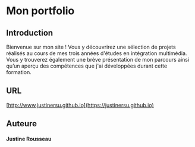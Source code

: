 # Mon portfolio
## Introduction
Bienvenue sur mon site ! Vous y découvrirez une sélection de projets réalisés au cours de mes trois années d'études en intégration multimédia. Vous y trouverez également une brève présentation de mon parcours ainsi qu’un aperçu des compétences que j'ai développées durant cette formation.

## URL
[http://www.justinersu.github.io](https://justinersu.github.io)

## Auteure
#### Justine Rousseau
